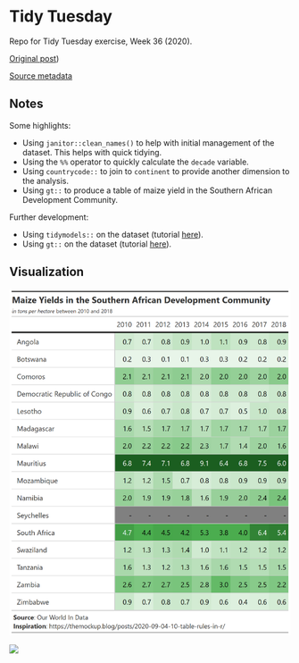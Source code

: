 # Tidy Tuesday
Repo for Tidy Tuesday exercise, Week 36 (2020).

[Original post](https://ourworldindata.org/crop-yields))

[Source metadata](https://github.com/rfordatascience/tidytuesday/blob/master/data/2020/2020-09-01/readme.md)

## Notes  

Some highlights:

*  Using `janitor::clean_names()` to help with initial management of the dataset. This helps with quick tidying. 
*  Using the `%%` operator to quickly calculate the `decade` variable.  
*  Using `countrycode::` to join to `continent` to provide another dimension to the analysis.  
*  Using `gt::` to produce a table of maize yield in the Southern African Development Community.  

Further development:  

*  Using `tidymodels::` on the dataset (tutorial [here](https://www.r-bloggers.com/2020/09/train-and-analyze-many-models-for-tidytuesday-crop-yields/)).
*  Using `gt::` on the dataset (tutorial [here](https://themockup.blog/posts/2020-09-04-10-table-rules-in-r/)).  

## Visualization  

![](https://github.com/mrafa3/tidy_tuesday/blob/master/2020/week36/graphics/yield_gt.png/yield_gt.png)

![](https://github.com/mrafa3/tidy_tuesday/tree/master/2020/week36/graphics/fertilizer_gt.png)
